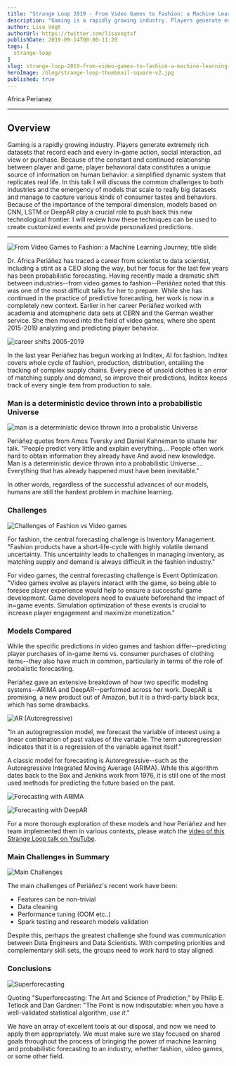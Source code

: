 ```yaml
---
title: "Strange Loop 2019 - From Video Games to Fashion: a Machine Learning Journey"
description: "Gaming is a rapidly growing industry. Players generate extremely rich datasets that record each and every in-game action, social interaction, ad view or purchase. Because of the constant and continued relationship between player and game, player behavioral data constitutes a unique source of information on human behavior: a simplified dynamic system that replicates real life. In this talk I will discuss the common challenges to both industries and the emergency of models that scale to really big datasets and manage to capture various kinds of consumer tastes and behaviors. Because of the importance of the temporal dimension, models based on CNN, LSTM or DeepAR play a crucial role to push back this new technological frontier. I will review how these techniques can be used to create customized events and provide personalized predictions."
author: Lisa Vogt
authorUrl: https://twitter.com/lisavogtsf
publishDate: 2019-09-14T00:00-11:20
tags: [
  strange-loop
]
slug: strange-loop-2019-from-video-games-to-fashion-a-machine-learning-journey
heroImage: /blog/strange-loop-thumbnail-square-v2.jpg
published: true
---
```


<div class="container p-0 liveblog-presenters">
  <div class="row m-0">
      <p class=" mr-12 m-0">
        <span class="liveblog-presenters__name">Africa Perianez</span>
        <a href="https://twitter.com/aperianez" target="_blank" title="Twitter"><i class="fa fa-twitter pr-2"></i></a>
      </p>
  </div>
</div>

---

## Overview

Gaming is a rapidly growing industry. Players generate extremely rich datasets that record each and every in-game action, social interaction, ad view or purchase. Because of the constant and continued relationship between player and game, player behavioral data constitutes a unique source of information on human behavior: a simplified dynamic system that replicates real life. In this talk I will discuss the common challenges to both industries and the emergency of models that scale to really big datasets and manage to capture various kinds of consumer tastes and behaviors. Because of the importance of the temporal dimension, models based on CNN, LSTM or DeepAR play a crucial role to push back this new technological frontier. I will review how these techniques can be used to create customized events and provide personalized predictions.

---
![From Video Games to Fashion: a Machine Learning Journey, title slide](blog/strange-loop-2019/strange-loop-perianez-title.jpg)

Dr. África Periáñez has traced a career from scientist to data scientist, including a stint as a CEO along the way, but her focus for the last few years has been probabilistic forecasting.  Having recently made a dramatic shift between industries--from video games to fashion--Periáñez noted that this was one of the most difficult talks for her to prepare. While she has continued in the practice of predictive forecasting, her work is now in a completely new context. Earlier in her career Periáñez worked with academia and atomspheric data sets at CERN and the German weather service. She then moved into the field of video games, where she spent 2015-2019 analyzing and predicting player behavior. 

![career shifts 2005-2019](blog/strange-loop-2019/strange-loop-perianez-careers.jpg)

In the last year Periáñez has begun working at Inditex, AI for fashion. Inditex covers whole cycle of fashion, production, distribution, entailing the tracking of complex supply chains. Every piece of unsold clothes is an error of matching supply and demand, so improve their predictions, Inditex keeps track of every single item from production to sale.

### Man is a deterministic device thrown into a probabilistic Universe
![man is a deterministic device thrown into a probalistic Universe](blog/strange-loop-2019/strange-loop-perianez-deterministic.jpg)

Periáñez quotes from Amos Tversky and Daniel Kahneman to situate her talk.  "People predict very little and explain everything.... People often work hard to obtain information they already have And avoid new knowledge. Man is a deterministic device thrown into a probabilistic Universe.... Everything that has already happened must have been inevitable." 

In other words, regardless of the successful advances of our models, humans are still the hardest problem in machine learning.

### Challenges
![Challenges of Fashion vs Video games](blog/strange-loop-2019/strange-loop-perianez-challenges.jpg)

For fashion, the central forecasting challenge is Inventory Management. "Fashion products have a short-life-cycle with highly volatile demand uncertainty. This uncertainty leads to challenges in managing inventory, as matching supply and demand is always difficult in the fashion industry."

For video games, the central forecasting challenge is Event Optimization. "Video games evolve as players interact with the game, so being able to foresee player experience would help to ensure a successful game development.  Game developers need to evaluate beforehand the impact of in=game events. Simulation optimization of these events is crucial to increase player engagement and maximize monetization."

### Models Compared

While the specific predictions in video games and fashion differ--predicting player purchases of in-game items vs. consumer purchases of clothing items--they also have much in common, particularly in terms of the role of probalistic forecasting.

Periáñez gave an extensive breakdown of how two specific modeling systems--ARIMA and DeepAR--performed across her work. DeepAR is promising, a new product out of Amazon, but it is a third-party black box, which has some drawbacks.

![AR (Autoregressive)](blog/strange-loop-2019/strange-loop-perianez-ar.jpg)
 
"In an autogregression model, we forecast the variable of interest using a linear combination of past values of the variable.  The term autoregression indicates that it is a regression of the variable against itself."

A classic model for forecasting is Autoregressive--such as the Autoregressive Integrated Moving Average (ARIMA). While this algorithm dates back to the Box and Jenkins work from 1976, it is still one of the most used methods for predicting the future based on the past. 

![Forecasting with ARIMA](blog/strange-loop-2019/strange-loop-perianez-arima.jpg)

![Forecasting with DeepAR](blog/strange-loop-2019/strange-loop-perianez-deepar.jpg) 

For a more thorough exploration of these models and how Periáñez and her team implemented them in various contexts, please watch the [video of this Strange Loop talk on YouTube](https://www.youtube.com/watch?v=YgMxzMvjIQc).

### Main Challenges in Summary

![Main Challenges](blog/strange-loop-2019/strange-loop-perianez-main-challenges.jpg) 

The main challenges of Periáñez's recent work have been:

* Features can be non-trivial
* Data cleaning
* Performance tuning (OOM etc..)
* Spark testing and research models validation

Despite this, perhaps the greatest challenge she found was communication between Data Engineers and Data Scientists.  With competing priorities and complementary skill sets, the groups need to work hard to stay aligned.

### Conclusions

![Superforecasting](blog/strange-loop-2019/strange-loop-perianez-quote-2.jpg) 

Quoting "Superforecasting: The Art and Science of Prediction," by Philip E. Tetlock and Dan Gardner: "The Point is now indisputable: when you have a well-validated statistical algorithm, *use it*."

We have an array of excellent tools at our disposal, and now we need to apply them appropriately. We must make sure we stay focused on shared goals throughout the process of bringing the power of machine learning and probabilistic forecasting to an industry, whether fashion, video games, or some other field.
